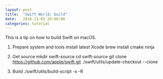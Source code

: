 ```yaml
---
layout: post
title:  "Swift World: build"
date:   2016-11-02 20:00:00
categories: tutorial
---
```


This is a tip on how to build Swift on macOS.

1. Prepare system and tools
install latest Xcode
brew install cmake ninja

2. Get source
mkdir swift-source
cd swift-source
git clone https://github.com/apple/swift.git
./swift/utils/update-checkout --clone

3. Build
./swift/utils/build-script -x -R
